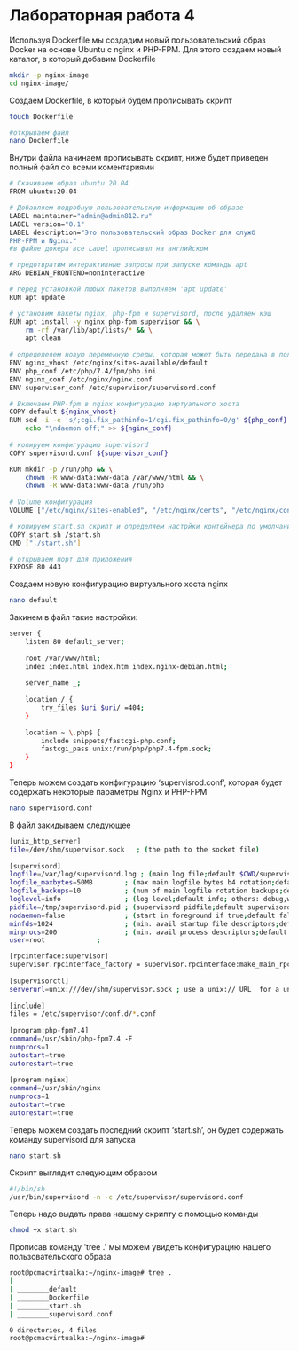 # Лабораторная работа 4

Используя Dockerfile мы создадим новый пользовательский образ Docker на основе Ubuntu с nginx и PHP-FPM.
Для этого создаем новый каталог, в который добавим Dockerfile

```sh
mkdir -p nginx-image
cd nginx-image/
```

Создаем Dockerfile, в который будем прописывать скрипт
```sh
touch Dockerfile

#открываем файл
nano Dockerfile
```
Внутри файла начинаем прописывать скрипт, ниже будет приведен полный файл со всеми коментариями

```sh
# Скачиваем образ ubuntu 20.04
FROM ubuntu:20.04

# Добавляем подробную пользовательскую информацию об образе
LABEL maintainer="admin@admin812.ru"
LABEL version="0.1"
LABEL description="Это пользовательский образ Docker для служб
PHP-FPM и Nginx."
#в файле докера все Label прописывал на английском

# предотвратим интерактивные запросы при запуске команды apt
ARG DEBIAN_FRONTEND=noninteractive

# перед установкой любых пакетов выполняем 'apt update'
RUN apt update

# установим пакеты nginx, php-fpm и supervisord, после удаляем кэш
RUN apt install -y nginx php-fpm supervisor && \
    rm -rf /var/lib/apt/lists/* && \
    apt clean
    
# определеяем новую переменную среды, которая может быть передана в пользовательский образ
ENV nginx_vhost /etc/nginx/sites-available/default
ENV php_conf /etc/php/7.4/fpm/php.ini
ENV nginx_conf /etc/nginx/nginx.conf
ENV supervisor_conf /etc/supervisor/supervisord.conf

# Включаем PHP-fpm в nginx конфигурацию виртуального хоста
COPY default ${nginx_vhost}
RUN sed -i -e 's/;cgi.fix_pathinfo=1/cgi.fix_pathinfo=0/g' ${php_conf} && \
    echo "\ndaemon off;" >> ${nginx_conf}
    
# копируем конфигурацию supervisord
COPY supervisord.conf ${supervisor_conf}

RUN mkdir -p /run/php && \
    chown -R www-data:www-data /var/www/html && \
    chown -R www-data:www-data /run/php
    
# Volume конфигурация
VOLUME ["/etc/nginx/sites-enabled", "/etc/nginx/certs", "/etc/nginx/conf.d", "/var/log/nginx", "/var/www/html"]

# копируем start.sh скрипт и определяем настрйки контейнера по умолчанию
COPY start.sh /start.sh
CMD ["./start.sh"]

# открываем порт для приложения 
EXPOSE 80 443
```

Создаем новую конфигурацию виртуального хоста nginx
```sh
nano default
```

Закинем в файл такие настройки:
```sh
server {
    listen 80 default_server;
 
    root /var/www/html;
    index index.html index.htm index.nginx-debian.html;
 
    server_name _;
 
    location / {
        try_files $uri $uri/ =404;
    }
 
    location ~ \.php$ {
        include snippets/fastcgi-php.conf;
        fastcgi_pass unix:/run/php/php7.4-fpm.sock;
    }
}

```

Теперь можем создать конфигурацию ‘supervisrod.conf’, которая будет содержать некоторые параметры  Nginx и PHP-FPM
```sh
nano supervisord.conf
```
В файл закидываем следующее
```sh
[unix_http_server]
file=/dev/shm/supervisor.sock   ; (the path to the socket file)
 
[supervisord]
logfile=/var/log/supervisord.log ; (main log file;default $CWD/supervisord.log)
logfile_maxbytes=50MB        ; (max main logfile bytes b4 rotation;default 50MB)
logfile_backups=10           ; (num of main logfile rotation backups;default 10)
loglevel=info                ; (log level;default info; others: debug,warn,trace)
pidfile=/tmp/supervisord.pid ; (supervisord pidfile;default supervisord.pid)
nodaemon=false               ; (start in foreground if true;default false)
minfds=1024                  ; (min. avail startup file descriptors;default 1024)
minprocs=200                 ; (min. avail process descriptors;default 200)
user=root             ;

[rpcinterface:supervisor]
supervisor.rpcinterface_factory = supervisor.rpcinterface:make_main_rpcinterface
 
[supervisorctl]
serverurl=unix:///dev/shm/supervisor.sock ; use a unix:// URL  for a unix socket
 
[include]
files = /etc/supervisor/conf.d/*.conf
 
[program:php-fpm7.4]
command=/usr/sbin/php-fpm7.4 -F
numprocs=1
autostart=true
autorestart=true
 
[program:nginx]
command=/usr/sbin/nginx
numprocs=1
autostart=true
autorestart=true
```
Теперь можем создать последний скрипт ‘start.sh’, он будет содержать команду supervisord для запуска
```sh
nano start.sh
```

Скрипт выглядит следующим образом
```sh
#!/bin/sh
/usr/bin/supervisord -n -c /etc/supervisor/supervisord.conf
```

Теперь надо выдать права нашему скрипту с помощью команды

```sh
chmod +x start.sh
```

Прописав команду 'tree .' мы можем увидеть конфигурацию нашего пользовательского образа
```sh
root@pcmacvirtualka:~/nginx-image# tree .
|
| ________default
| ________Dockerfile
| ________start.sh
| ________supervisord.conf

0 directories, 4 files
root@pcmacvirtualka:~/nginx-image#

```











